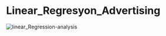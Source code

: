 # Linear_Regresyon_Advertising 

![linear_Regression-analysis](https://github.com/begumnarmanli/Linear_Regresyon_Advertising/assets/159467416/8a313df7-b204-4557-bc2a-2777cb85f22d)
